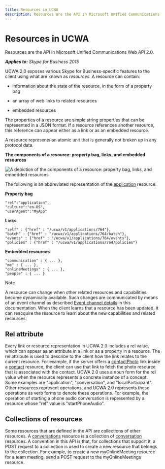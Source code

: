 ```yaml
---
title: Resources in UCWA
description: Resources are the API in Microsoft Unified Communications Web API 2.0.
---
```

# Resources in UCWA
Resources are the API in Microsoft Unified Communications Web API 2.0. 


 _**Applies to:** Skype for Business 2015_

UCWA 2.0 exposes various Skype for Business-specific features to the client using what are known as _resources_. A resource can contain:


- information about the state of the resource, in the form of a property bag
 
- an array of web links to related resources
 
- embedded resources
 
The properties of a resource are simple string properties that can be represented in a JSON format.
If a resource references another resource, this reference can appear either as a link or as an embedded resource.

A resource represents an atomic unit that is generally not broken up in any protocol data.

**The components of a resource: property bag, links, and embedded resources**


![A depiction of the components of a resource: property bag, links, and embedded resources](images/UCWA15Con_Resource.png)

The following is an abbreviated representation of the [application](application_ref.md) resource.

**Property bag**
```
"rel":"application",
"culture":"en-US",
"userAgent":"MyApp"
```


**Links**
```
"self" : {"href" : "/ucwa/v1/applications/764"},
"batch" : {"href" : "/ucwa/v1/applications/764/batch"},
"events" : {"href" : "/ucwa/v1/applications/764/events"},
"policies" : {"href" : "/ucwa/v1/applications/764/policies"}
```


**Embedded resources**
```
"communication" : { ... },
"me" : { ... },
"onlineMeetings" : { ... },
"people" : { ... }
```


> [!NOTE] 
> A resource can change when other related resources and capabilities become dynamically available. Such changes are communicated by means of an event channel as described [Event channel details](EventChannelDetails.md) in this documentation. When the client learns that a resource has been updated, it can reacquire the resource to learn about the new capabilities and related resources.

## Rel attribute

Every link or resource representation in UCWA 2.0 includes a rel value, which can appear as an attribute in a link or as a property in a resource. The rel attribute is used to describe to the client how the link relates to the current resource. For example, if the server offers a [contactPhoto](contactPhoto_ref.md) link inside a [contact](contact_ref.md) resource, the client can use that link to fetch the photo resource that is associated with the contact. UCWA 2.0 uses a noun form for the rel value when the resource represents a concrete instance of a concept. Some examples are "application", "conversation", and "localParticipant". Other resources represent operations, and UCWA 2.0 represents these operations as verb forms to denote these operations. For example, the operation of starting a phone audio conversation is represented by a resource whose "rel" value is "startPhoneAudio".


## Collections of resources

Some resources that are defined in the API are collections of other resources. A [conversations](conversations_ref.md) resource is a collection of [conversation](conversation_ref.md) resources. A convention in this API is that, for collections that support it, a POST request to a collection is used to create a new resource that belongs to the collection. For example, to create a new myOnlineMeeting resource for a team meeting, send a POST request to the myOnlineMeetings resource.

